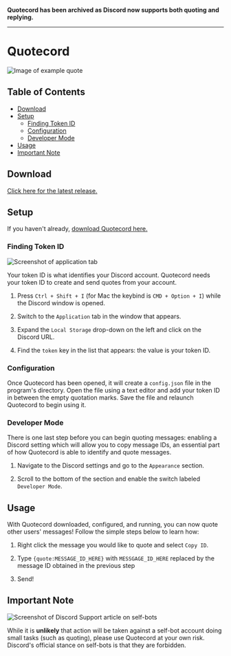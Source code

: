**Quotecord has been archived as Discord now supports both quoting and
replying.**

---

# Quotecord

![Image of example quote](https://i.imgur.com/wEcJfO1.png)

## Table of Contents

-   [Download](#download)
-   [Setup](#setup)
    -   [Finding Token ID](#finding-token-id)
    -   [Configuration](#configuration)
    -   [Developer Mode](#developer-mode)
-   [Usage](#quoting-messages)
-   [Important Note](#important-note)

## Download

[Click here for the latest release.](https://github.com/SpoonBytes/quotecord/releases)

## Setup

If you haven't already,
[download Quotecord here.](https://github.com/SpoonBytes/quotecord/releases)

### Finding Token ID

![Screenshot of application tab](https://i.imgur.com/QBNTrhX.png)

Your token ID is what identifies your Discord account. Quotecord needs your
token ID to create and send quotes from your account.

1.  Press `Ctrl + Shift + I` (for Mac the keybind is `CMD + Option + I`) while
    the Discord window is opened.

2.  Switch to the `Application` tab in the window that appears.

3.  Expand the `Local Storage` drop-down on the left and click on the Discord
    URL.

4.  Find the `token` key in the list that appears: the value is your token ID.

### Configuration

Once Quotecord has been opened, it will create a `config.json` file in the
program's directory. Open the file using a text editor and add your token ID in
between the empty quotation marks. Save the file and relaunch Quotecord to begin
using it.

### Developer Mode

There is one last step before you can begin quoting messages: enabling a Discord
setting which will allow you to copy message IDs, an essential part of how
Quotecord is able to identify and quote messages.

1.  Navigate to the Discord settings and go to the `Appearance` section.

2.  Scroll to the bottom of the section and enable the switch labeled
    `Developer Mode`.

## Usage

With Quotecord downloaded, configured, and running, you can now quote other
users' messages! Follow the simple steps below to learn how:

1.  Right click the message you would like to quote and select `Copy ID`.

2.  Type `{quote:MESSAGE_ID_HERE}` with `MESSGAGE_ID_HERE` replaced by the
    message ID obtained in the previous step

3.  Send!

## Important Note

![Screenshot of Discord Support article on self-bots](https://i.imgur.com/cGHUpEy.png)

While it is **unlikely** that action will be taken against a self-bot account
doing small tasks (such as quoting), please use Quotecord at your own risk.
Discord's official stance on self-bots is that they are forbidden.
